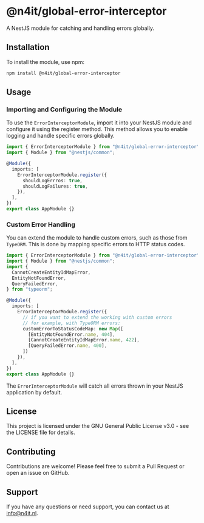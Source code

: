 # @n4it/global-error-interceptor
A NestJS module for catching and handling errors globally.

## Installation
To install the module, use npm:

```bash
npm install @n4it/global-error-interceptor
```

## Usage

### Importing and Configuring the Module
To use the `ErrorInterceptorModule`, import it into your NestJS module and configure it using the register method. This method allows you to enable logging and handle specific errors globally.

```typescript
import { ErrorInterceptorModule } from "@n4it/global-error-interceptor";
import { Module } from "@nestjs/common";

@Module({
  imports: [
    ErrorInterceptorModule.register({
      shouldLogErrros: true,
      shouldLogFailures: true,
    }),
  ],
})
export class AppModule {}
```

### Custom Error Handling
You can extend the module to handle custom errors, such as those from `TypeORM`. This is done by mapping specific errors to HTTP status codes.

```typescript
import { ErrorInterceptorModule } from "@n4it/global-error-interceptor";
import { Module } from "@nestjs/common";
import {
  CannotCreateEntityIdMapError,
  EntityNotFoundError,
  QueryFailedError,
} from "typeorm";

@Module({
  imports: [
    ErrorInterceptorModule.register({
      // if you want to extend the working with custom errors
      // for example, with TypeORM errors:
      customErrorToStatusCodeMap: new Map([
        [EntityNotFoundError.name, 404],
        [CannotCreateEntityIdMapError.name, 422],
        [QueryFailedError.name, 400],
      ])
    }),
  ],
})
export class AppModule {}
```

The `ErrorInterceptorModule` will catch all errors thrown in your NestJS application by default.

## License
This project is licensed under the GNU General Public License v3.0 - see the LICENSE file for details.

## Contributing
Contributions are welcome! Please feel free to submit a Pull Request or open an issue on GitHub.

## Support
If you have any questions or need support, you can contact us at [info@n4it.nl](mailto:info@n4it.nl).
